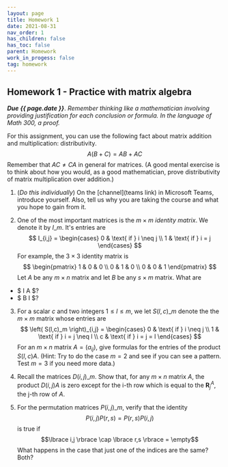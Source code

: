 ```yaml
---
layout: page
title: Homework 1
date: 2021-08-31
nav_order: 1
has_children: false
has_toc: false
parent: Homework
work_in_progess: false
tag: homework 
---
```


## Homework 1 - Practice with matrix algebra

**_Due {{ page.date }}_**. *Remember thinking like a mathematician involving providing justification for each conclusion or formula. 
In the language of Math 300, a proof.* 

For this assignment, you can use the following fact about matrix addition and multiplication: distributivity.
$$
    A(B+C) = AB + AC
$$
Remember that $AC \neq CA$ in general for matrices. (A good mental exercise is to think about how you would, as a 
good mathematician, prove distributivity of matrix multiplication over addition.)

1. (*Do this individually*) On the [channel](teams link) in Microsoft Teams, introduce yourself. Also, tell us why you are taking the course 
and what you hope to gain from it. 

2. One of the most important matrices is the $m \times m$ _identity matrix_. We denote it by $I\_m$. It's 
entries are 
$$
    I_{i,j} =  \begin{cases} 
                    0 & \text{ if } i \neq j \\
                    1 & \text{ if } i = j 
                \end{cases}
$$
For example, the $3 \times 3$ identity matrix is 
$$
    \begin{pmatrix} 
        1 & 0 & 0 \\
        0 & 1 & 0 \\
        0 & 0 & 1 
    \end{pmatrix}
$$
Let $A$ be any $m \times n$ matrix and let $B$ be any $s \times m$ matrix. What are 
- $ I A $? 
- $ B I $? 

3. For a scalar $c$ and two integers $1 \leq l \leq m$, we let $S(l,c)\_m$ denote the the $m \times m$ 
matrix whose entries are 
$$
    \left( S(l,c)_m \right)_{i,j} = \begin{cases} 
                                        0 & \text{ if } i \neq j \\ 
                                        1 & \text{ if } i = j \neq l \\
                                        c & \text{ if } i = j = l
                                    \end{cases}
$$
For an $m \times n$ matrix $A = (a_{ij})$, give formulas for the entries of the product 
$S(l,c) A$. (Hint: Try to do the case $m = 2$ and see if you can see a pattern. Test 
$m = 3$ if you need more data.)

4. Recall the matrices $D(i,j)\_m$. Show that, for any $m \times n$ matrix $A$, the product 
$D(i,j)A$ is zero except for the i-th row which is equal to the $\mathbf{R}_j^A$, the j-th 
row of $A$. 

5. For the permutation matrices $P(i,j)\_m$, verify that the identity 
$$
    P(i,j) P(r,s) = P(r,s) P(i,j)
$$
is true if $$\lbrace i,j \rbrace \cap \lbrace r,s \rbrace = \empty$$ What happens in the case that just
one of the indices are the same? Both?
